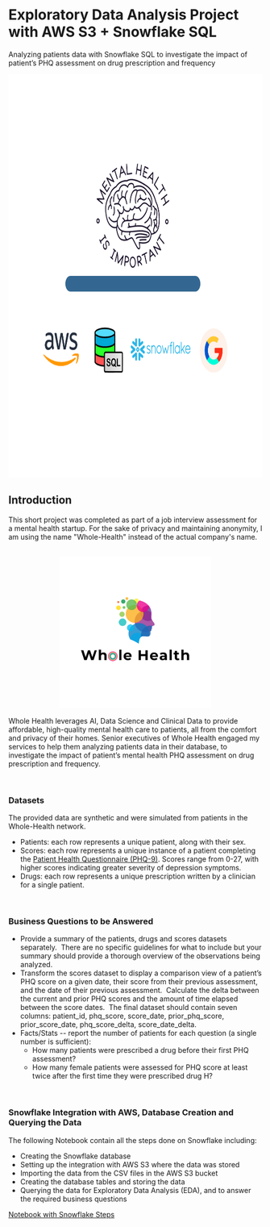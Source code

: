 # Exploratory Data Analysis Project with AWS S3 + Snowflake SQL
Analyzing patients data with Snowflake SQL to investigate the impact of patient’s PHQ assessment on drug prescription and frequency 

<div align="center">
    <img src="images/Whole-Health portfolio featured image.png" alt="Whole Health Logo" style="width: 800px; height: 800px;">
</div>


## Introduction

This short project was completed as part of a job interview assessment for a mental health startup. For the sake of privacy and maintaining anonymity, I am using the name "Whole-Health" instead of the actual company's name.

<br>

<div align="center">
    <img src="images/Whole Health Company Logo.png" alt="Whole Health Logo" style="width: 300px; height: 300px;">
</div>


Whole Health leverages AI, Data Science and Clinical Data to provide affordable, high-quality mental health care to patients, all from the comfort and privacy of their homes.
Senior executives of Whole Health engaged my services to help them analyzing patients data in their database, to investigate the impact of patient’s mental health PHQ assessment on drug prescription and frequency.


<br>


### Datasets
The provided data are synthetic and were simulated from patients in the Whole-Health network.
- Patients: each row represents a unique patient, along with their sex.
- Scores: each row represents a unique instance of a patient completing the [Patient Health Questionnaire (PHQ-9)](https://www.ncbi.nlm.nih.gov/pmc/articles/PMC1495268/). Scores range from 0-27, with higher scores indicating greater severity of depression symptoms.
- Drugs: each row represents a unique prescription written by a clinician for a single patient.

<br>


### Business Questions to be Answered
- Provide a summary of the patients, drugs and scores datasets separately.  There are no specific guidelines for what to include but your summary should provide a thorough overview of the observations being analyzed.
- Transform the scores dataset to display a comparison view of a patient’s PHQ score on a given date, their score from their previous assessment, and the date of their previous assessment.  Calculate the delta between the current and prior PHQ scores and the amount of time elapsed between the score dates.  The final dataset should contain seven columns: patient_id, phq_score, score_date, prior_phq_score, prior_score_date, phq_score_delta, score_date_delta. 
- Facts/Stats -- report the number of patients for each question (a single number is sufficient):
    - How many patients were prescribed a drug before their first PHQ assessment?
    - How many female patients were assessed for PHQ score at least twice after the first time they were prescribed drug H?

<br>

### Snowflake Integration with AWS, Database Creation and Querying the Data
The following Notebook contain all the steps done on Snowflake including:
- Creating the Snowflake database
- Setting up the integration with AWS S3 where the data was stored
- Importing the data from the CSV files in the AWS S3 bucket
- Creating the database tables and storing the data
- Querying the data for Exploratory Data Analysis (EDA), and to answer the required business questions

[Notebook with Snowflake Steps](https://nbviewer.org/github/nsikan-udoma/whole_health_data/blob/main/Snowflake/snowflake_aws_s3.ipynb)




